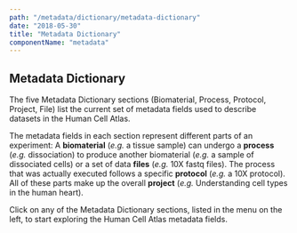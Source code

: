 ```yaml
---
path: "/metadata/dictionary/metadata-dictionary"
date: "2018-05-30"
title: "Metadata Dictionary"
componentName: "metadata"
---
```


## Metadata Dictionary

The five Metadata Dictionary sections (Biomaterial, Process, Protocol, Project, File) list the current set of metadata fields used to describe datasets in the Human Cell Atlas.

The metadata fields in each section represent different parts of an experiment: A **biomaterial** (*e.g.* a tissue sample) can undergo a **process** (*e.g.* dissociation) to produce another biomaterial (*e.g.* a sample of dissociated cells) or a set of data **files** (*e.g.* 10X fastq files). The process that was actually executed follows a specific **protocol** (*e.g.* a 10X protocol). All of these parts make up the overall **project** (*e.g.* Understanding cell types in the human heart).

Click on any of the Metadata Dictionary sections, listed in the menu on the left, to start exploring the Human Cell Atlas metadata fields.
